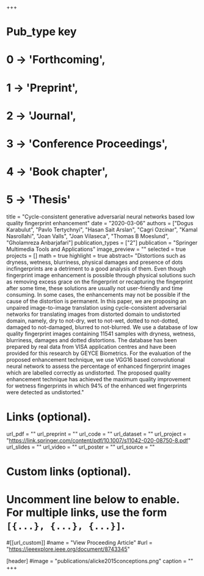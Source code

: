 +++
# Pub_type key
# 0 -> 'Forthcoming',
# 1 -> 'Preprint',
# 2 -> 'Journal',
# 3 -> 'Conference Proceedings',
# 4 -> 'Book chapter',
# 5 -> 'Thesis'

title = "Cycle-consistent generative adversarial neural networks based low quality fingerprint enhancement"
date = "2020-03-06"
authors = ["Dogus Karabulut", "Pavlo Tertychnyi", "Hasan Sait Arslan", "Cagri Ozcinar", "Kamal Nasrollahi", "Joan Valls", "Joan Vilaseca", "Thomas B Moeslund", "Gholamreza Anbarjafari"]
publication_types = ["2"]
publication = "Springer Multimedia Tools and Applications"
image_preview = ""
selected = true
projects = []
math = true
highlight = true
abstract= "Distortions such as dryness, wetness, blurriness, physical damages and presence of dots incfingerprints are a detriment to a good analysis of them. Even though fingerprint image
enhancement is possible through physical solutions such as removing excess grace on the
fingerprint or recapturing the fingerprint after some time, these solutions are usually not user-friendly and time consuming. In some cases, the enhancements may not be possible
if the cause of the distortion is permanent. In this paper, we are proposing an unpaired
image-to-image translation using cycle-consistent adversarial networks for translating
images from distorted domain to undistorted domain, namely, dry to not-dry, wet to
not-wet, dotted to not-dotted, damaged to not-damaged, blurred to not-blurred. We use a
database of low quality fingerprint images containing 11541 samples with dryness,
wetness, blurriness, damages and dotted distortions. The database has been prepared by
real data from VISA application centres and have been provided for this research by
GEYCE Biometrics. For the evaluation of the proposed enhancement technique, we use
VGG16 based convolutional neural network to assess the percentage of enhanced
fingerprint images which are labelled correctly as undistorted. The proposed quality
enhancement technique has achieved the maximum quality improvement for wetness
fingerprints in which 94% of the enhanced wet fingerprints were detected as undistorted."

# Links (optional).
url_pdf = ""
url_preprint = ""
url_code = ""
url_dataset = ""
url_project = "https://link.springer.com/content/pdf/10.1007/s11042-020-08750-8.pdf"
url_slides = ""
url_video = ""
url_poster = ""
url_source = ""

# Custom links (optional).
#   Uncomment line below to enable. For multiple links, use the form `[{...}, {...}, {...}]`.
#[[url_custom]]
#name = "View Proceeding Article"
#url = "https://ieeexplore.ieee.org/document/8743345"

[header]
#image = "publications/alicke2015conceptions.png"
caption = ""
+++


